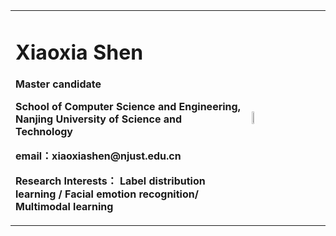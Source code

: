 
<table border="0">
  <tr>
    <td width="75%">
      <h1>Xiaoxia Shen</h1>
      <p><b>Master candidate</b></p>
      <p><b>School of Computer Science and Engineering, Nanjing University of Science and Technology</b></p>
      <p><b>email：xiaoxiashen@njust.edu.cn</b></p>
      <p><b>Research Interests： Label distribution learning /  Facial emotion recognition/ Multimodal learning</b></p>
    </td>
    <td width="25%">
      <img src="/sxx.PNG" width="10%">     
    </td>
  </tr>
</table>

